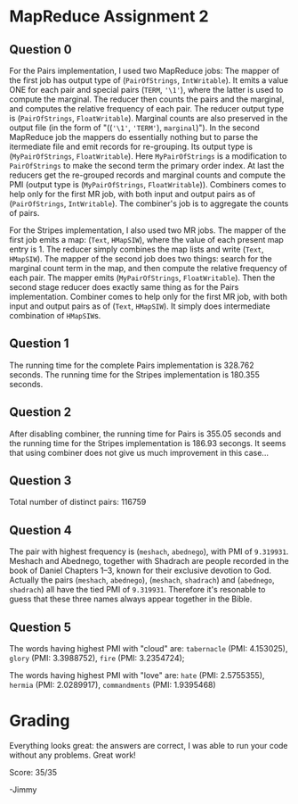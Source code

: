 # MapReduce Assignment 2

## Question 0

For the Pairs implementation, I used two MapReduce jobs: The mapper of the first job has output type of (`PairOfStrings`, `IntWritable`). It emits a value ONE for each pair and special pairs (`TERM`, `'\1'`), where the latter is used to compute the marginal. The reducer then counts the pairs and the marginal, and computes the relative frequency of each pair. The reducer output type is (`PairOfStrings`, `FloatWritable`). Marginal counts are also preserved in the output file (in the form of "((`'\1'`, `'TERM'`), `marginal`)"). In the second MapReduce job the mappers do essentially nothing but to parse the itermediate file and emit records for re-grouping. Its output type is (`MyPairOfStrings`, `FloatWritable`). Here `MyPairOfStrings` is a modification to `PairOfStrings` to make the second term the primary order index. At last the reducers get the re-grouped records and marginal counts and compute the PMI (output type is (`MyPairOfStrings`, `FloatWritable`)). Combiners comes to help only for the first MR job, with both input and output pairs as of (`PairOfStrings`, `IntWritable`). The combiner's job is to aggregate the counts of pairs. 

For the Stripes implementation, I also used two MR jobs. The mapper of the first job emits a map: (`Text`, `HMapSIW`), where the value of each present map entry is 1. The reducer simply combines the map lists and write (`Text`, `HMapSIW`). The mapper of the second job does two things: search for the marginal count term in the map, and then compute the relative frequency of each pair. The mapper emits (`MyPairOfStrings`, `FloatWritable`). Then the second stage reducer does exactly same thing as for the Pairs implementation. Combiner comes to help only for the first MR job, with both input and output pairs as of (`Text`, `HMapSIW`). It simply does intermediate combination of `HMapSIW`s.

## Question 1
The running time for the complete Pairs implementation is 328.762 seconds. The running time for the Stripes implementation is 180.355 seconds.

## Question 2
After disabling combiner, the running time for Pairs is 355.05 seconds and the running time for the Stripes implementation is 186.93 secongs. It seems that using combiner does not give us much improvement in this case...

## Question 3
Total number of distinct pairs: 116759

## Question 4 
The pair with highest frequency is (`meshach`, `abednego`), with PMI of `9.319931`. Meshach and Abednego, together with Shadrach are people recorded in the book of Daniel Chapters 1–3, known for their exclusive devotion to God. Actually  the pairs (`meshach`, `abednego`), (`meshach`, `shadrach`) and (`abednego`, `shadrach`) all have the tied PMI of `9.319931`. Therefore it's resonable to guess that these three names always appear together in the Bible.

## Question 5
The words having highest PMI with "cloud" are: `tabernacle` (PMI: 4.153025), `glory` (PMI: 3.3988752), `fire` (PMI: 3.2354724);

The words having highest PMI with "love" are: `hate` (PMI: 2.5755355), `hermia` (PMI: 2.0289917), `commandments` (PMI: 1.9395468)

Grading
=======

Everything looks great: the answers are correct, I was able to run
your code without any problems. Great work!

Score: 35/35

-Jimmy
